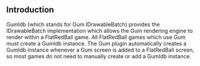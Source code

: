 ## Introduction

GumIdb (which stands for Gum IDrawableBatch) provides the IDrawableBatch implementation which allows the Gum rendering engine to render within a FlatRedBall game. All FlatRedBall games which use Gum must create a GumIdb instance. The Gum plugin automatically creates a GumIdb instance whenever a Gum screen is added to a FlatRedBall screen, so most games do not need to manually create or add a GumIdb instance.  
